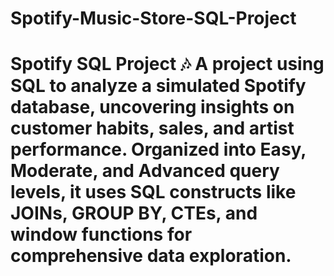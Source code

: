 # Spotify-Music-Store-SQL-Project
# Spotify SQL Project 🎶  A project using SQL to analyze a simulated Spotify database, uncovering insights on customer habits, sales, and artist performance. Organized into Easy, Moderate, and Advanced query levels, it uses SQL constructs like JOINs, GROUP BY, CTEs, and window functions for comprehensive data exploration.
